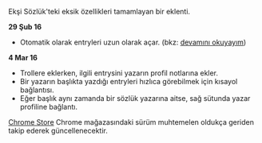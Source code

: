 Ekşi Sözlük'teki eksik özellikleri tamamlayan bir eklenti.

**29 Şub 16**
- Otomatik olarak entryleri uzun olarak açar. (bkz: [devamını okuyayım](https://eksisozluk.com/devamini-okuyayim--3762889))

**4 Mar 16**
- Trollere eklerken, ilgili entrysini yazarın profil notlarına ekler.
- Bir yazarın başlıkta yazdığı entryleri hızlıca görebilmek için kısayol bağlantısı.
- Eğer başlık aynı zamanda bir sözlük yazarına aitse, sağ sütunda yazar profiline bağlantı.

[Chrome Store](https://chrome.google.com/webstore/detail/caeepagpkjoocodphbnhpoekhojglggd)
Chrome mağazasındaki sürüm muhtemelen oldukça geriden takip ederek güncellenecektir.